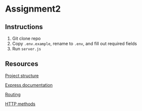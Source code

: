 # Assignment2

## Instructions

1. Git clone repo
2. Copy `.env.example`, rename to `.env`, and fill out required fields
3. Run `server.js`

## Resources
[Project structure](https://www.coreycleary.me/project-structure-for-an-express-rest-api-when-there-is-no-standard-way)

[Express documentation](https://expressjs.com/en/api.html#req.params)

[Routing](https://scotch.io/tutorials/keeping-api-routing-clean-using-express-routers)

[HTTP methods](https://www.restapitutorial.com/lessons/httpmethods.html)
